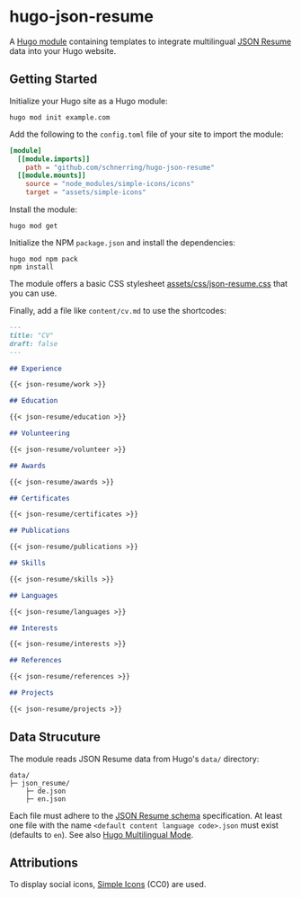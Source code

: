 # hugo-json-resume

A [Hugo module](https://gohugo.io/hugo-modules/) containing templates to
integrate multilingual [JSON Resume](https://jsonresume.org/) data into your
Hugo website.

## Getting Started

Initialize your Hugo site as a Hugo module:

```shell
hugo mod init example.com
```

Add the following to the `config.toml` file of your site to import the module:

```toml
[module]
  [[module.imports]]
    path = "github.com/schnerring/hugo-json-resume"
  [[module.mounts]]
    source = "node_modules/simple-icons/icons"
    target = "assets/simple-icons"
```

Install the module:

```shell
hugo mod get
```

Initialize the NPM `package.json` and install the dependencies:

```shell
hugo mod npm pack
npm install
```

The module offers a basic CSS stylesheet [assets/css/json-resume.css](./assets/css/json-resume.css)
that you can use.

Finally, add a file like `content/cv.md` to use the shortcodes:

```markdown
---
title: "CV"
draft: false
---

## Experience

{{< json-resume/work >}}

## Education

{{< json-resume/education >}}

## Volunteering

{{< json-resume/volunteer >}}

## Awards

{{< json-resume/awards >}}

## Certificates

{{< json-resume/certificates >}}

## Publications

{{< json-resume/publications >}}

## Skills

{{< json-resume/skills >}}

## Languages

{{< json-resume/languages >}}

## Interests

{{< json-resume/interests >}}

## References

{{< json-resume/references >}}

## Projects

{{< json-resume/projects >}}
```

## Data Strucuture

The module reads JSON Resume data from Hugo's `data/` directory:

```text
data/
├─ json_resume/
    ├─ de.json
    ├─ en.json
```

Each file must adhere to the [JSON Resume schema](https://github.com/jsonresume/resume-schema/blob/master/schema.json)
specification. At least one file with the name `<default content language code>.json`
must exist (defaults to `en`). See also [Hugo Multilingual Mode](https://gohugo.io/content-management/multilingual/).

## Attributions

To display social icons, [Simple Icons](https://simpleicons.org/) (CC0) are
used.

